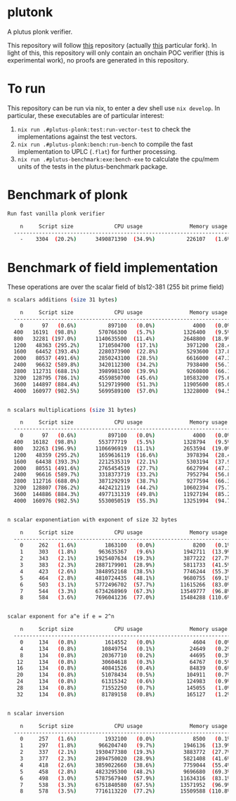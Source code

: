 # plutonk
A plutus plonk verifier. 

This repository will follow [this](https://github.com/iquerejeta/dummy_plonk) repository (actually [this](https://github.com/perturbing/dummy_plonk) particular fork). In light of this, this repository will only contain an onchain POC verifier (this is experimental work), no proofs are generated in this repository.

# To run
This repository can be run via nix, to enter a dev shell use `nix develop`. In particular, these executables are of particular interest:

1. `nix run .#plutus-plonk:test:run-vector-test`  to check the implementations against the test vectors.
2. `nix run .#plutus-plonk:bench:run-bench` to compile the fast implementation to UPLC (`.flat`) for further processing.
3. `nix run .#plutus-benchmark:exe:bench-exe` to calculate the cpu/mem units of the tests in the plutus-benchmark package.

# Benchmark of plonk
```bash
Run fast vanilla plonk verifier

    n     Script size             CPU usage               Memory usage
  ----------------------------------------------------------------------
    -    3304  (20.2%)      3490871390  (34.9%)          226107   (1.6%) 
```
# Benchmark of field implementation
These operations are over the scalar field of bls12-381 (255 bit prime field)
```bash
n scalars additions (size 31 bytes)

    n     Script size             CPU usage               Memory usage
  ----------------------------------------------------------------------
    0      97   (0.6%)          897100   (0.0%)            4000   (0.0%) 
  400   16191  (98.8%)       570766300   (5.7%)         1326400   (9.5%) 
  800   32281 (197.0%)      1140635500  (11.4%)         2648800  (18.9%) 
  1200   48363 (295.2%)      1710504700  (17.1%)         3971200  (28.4%) 
  1600   64452 (393.4%)      2280373900  (22.8%)         5293600  (37.8%) 
  2000   80537 (491.6%)      2850243100  (28.5%)         6616000  (47.3%) 
  2400   96632 (589.8%)      3420112300  (34.2%)         7938400  (56.7%) 
  2800  112731 (688.1%)      3989981500  (39.9%)         9260800  (66.1%) 
  3200  128795 (786.1%)      4559850700  (45.6%)        10583200  (75.6%) 
  3600  144897 (884.4%)      5129719900  (51.3%)        11905600  (85.0%) 
  4000  160977 (982.5%)      5699589100  (57.0%)        13228000  (94.5%) 


n scalars multiplications (size 31 bytes)

    n     Script size             CPU usage               Memory usage
  ----------------------------------------------------------------------
    0      97   (0.6%)          897100   (0.0%)            4000   (0.0%) 
  400   16182  (98.8%)       553777719   (5.5%)         1328794   (9.5%) 
  800   32263 (196.9%)      1106696919  (11.1%)         2653594  (19.0%) 
  1200   48359 (295.2%)      1659616119  (16.6%)         3978394  (28.4%) 
  1600   64438 (393.3%)      2212535319  (22.1%)         5303194  (37.9%) 
  2000   80551 (491.6%)      2765454519  (27.7%)         6627994  (47.3%) 
  2400   96616 (589.7%)      3318373719  (33.2%)         7952794  (56.8%) 
  2800  112716 (688.0%)      3871292919  (38.7%)         9277594  (66.3%) 
  3200  128807 (786.2%)      4424212119  (44.2%)        10602394  (75.7%) 
  3600  144886 (884.3%)      4977131319  (49.8%)        11927194  (85.2%) 
  4000  160976 (982.5%)      5530050519  (55.3%)        13251994  (94.7%) 


n scalar exponentiation with exponent of size 32 bytes 

    n     Script size             CPU usage               Memory usage
  ----------------------------------------------------------------------
    0     262   (1.6%)         1863100   (0.0%)            8200   (0.1%) 
    1     303   (1.8%)       963635367   (9.6%)         1942711  (13.9%) 
    2     343   (2.1%)      1925407634  (19.3%)         3877222  (27.7%) 
    3     383   (2.3%)      2887179901  (28.9%)         5811733  (41.5%) 
    4     423   (2.6%)      3848952168  (38.5%)         7746244  (55.3%) 
    5     464   (2.8%)      4810724435  (48.1%)         9680755  (69.1%) 
    6     503   (3.1%)      5772496702  (57.7%)        11615266  (83.0%) 
    7     544   (3.3%)      6734268969  (67.3%)        13549777  (96.8%) 
    8     584   (3.6%)      7696041236  (77.0%)        15484288 (110.6%) 


scalar exponent for a^e if e = 2^n 

    n     Script size             CPU usage               Memory usage
  ----------------------------------------------------------------------
    0     134   (0.8%)         1614552   (0.0%)            4604   (0.0%) 
    4     134   (0.8%)        10849754   (0.1%)           24649   (0.2%) 
    8     134   (0.8%)        20367710   (0.2%)           44695   (0.3%) 
   12     134   (0.8%)        30604618   (0.3%)           64767   (0.5%) 
   16     134   (0.8%)        40841526   (0.4%)           84839   (0.6%) 
   20     134   (0.8%)        51078434   (0.5%)          104911   (0.7%) 
   24     134   (0.8%)        61315342   (0.6%)          124983   (0.9%) 
   28     134   (0.8%)        71552250   (0.7%)          145055   (1.0%) 
   32     134   (0.8%)        81789158   (0.8%)          165127   (1.2%) 


n scalar inversion 

    n     Script size             CPU usage               Memory usage
  ----------------------------------------------------------------------
    0     257   (1.6%)         1932100   (0.0%)            8500   (0.1%) 
    1     297   (1.8%)       966204740   (9.7%)         1946136  (13.9%) 
    2     337   (2.1%)      1930477380  (19.3%)         3883772  (27.7%) 
    3     377   (2.3%)      2894750020  (28.9%)         5821408  (41.6%) 
    4     418   (2.6%)      3859022660  (38.6%)         7759044  (55.4%) 
    5     458   (2.8%)      4823295300  (48.2%)         9696680  (69.3%) 
    6     498   (3.0%)      5787567940  (57.9%)        11634316  (83.1%) 
    7     538   (3.3%)      6751840580  (67.5%)        13571952  (96.9%) 
    8     578   (3.5%)      7716113220  (77.2%)        15509588 (110.8%) 

```
